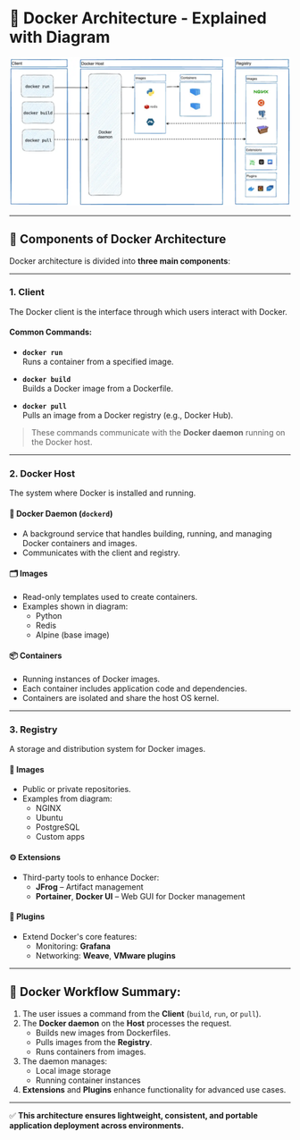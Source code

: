 # 🐳 Docker Architecture - Explained with Diagram

![Docker Architecture](../Diagrams/docker-arch.png) <!-- Replace with your actual image path -->

---

## 🔹 Components of Docker Architecture

Docker architecture is divided into **three main components**:

---

### 1. **Client**

The Docker client is the interface through which users interact with Docker.

#### Common Commands:
- **`docker run`**  
  Runs a container from a specified image.

- **`docker build`**  
  Builds a Docker image from a Dockerfile.

- **`docker pull`**  
  Pulls an image from a Docker registry (e.g., Docker Hub).

> These commands communicate with the **Docker daemon** running on the Docker host.

---

### 2. **Docker Host**

The system where Docker is installed and running.

#### 🔧 Docker Daemon (`dockerd`)
- A background service that handles building, running, and managing Docker containers and images.
- Communicates with the client and registry.

#### 🗂️ Images
- Read-only templates used to create containers.
- Examples shown in diagram:
  - Python
  - Redis
  - Alpine (base image)

#### 📦 Containers
- Running instances of Docker images.
- Each container includes application code and dependencies.
- Containers are isolated and share the host OS kernel.

---

### 3. **Registry**

A storage and distribution system for Docker images.

#### 🔄 Images
- Public or private repositories.
- Examples from diagram:
  - NGINX
  - Ubuntu
  - PostgreSQL
  - Custom apps

#### ⚙️ Extensions
- Third-party tools to enhance Docker:
  - **JFrog** – Artifact management
  - **Portainer**, **Docker UI** – Web GUI for Docker management

#### 🔌 Plugins
- Extend Docker's core features:
  - Monitoring: **Grafana**
  - Networking: **Weave**, **VMware plugins**

---

## 🔁 Docker Workflow Summary:

1. The user issues a command from the **Client** (`build`, `run`, or `pull`).
2. The **Docker daemon** on the **Host** processes the request.
   - Builds new images from Dockerfiles.
   - Pulls images from the **Registry**.
   - Runs containers from images.
3. The daemon manages:
   - Local image storage
   - Running container instances
4. **Extensions** and **Plugins** enhance functionality for advanced use cases.

---

✅ **This architecture ensures lightweight, consistent, and portable application deployment across environments.**

